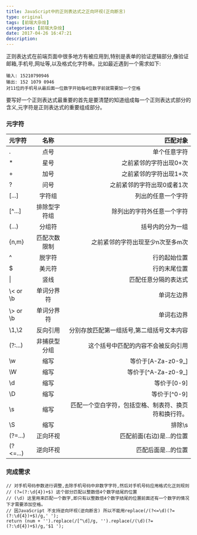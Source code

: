 ```yaml
---
title: JavaScript中的正则表达式之正向环视(正向断言)
type: original
tags: [前端大杂烩]
categories: [前端大杂烩]
date: 2017-04-26 16:47:21
description:
---
```


正则表达式在前端页面中很多地方有被应用到,特别是表单的验证逻辑部分,像验证邮箱,手机号,网址等,以及格式化字符串。比如最近遇到一个需求如下:

```
输入: 15210790946 
输出: 152 1079 0946
对11位的手机号从最后面一位数字开始每4位数字前就需要加一个空格
```
要写好一个正则表达式最重要的首先是要清楚的知道组成每一个正则表达式部分的含义,元字符是正则表达式的重要组成部分。
### 元字符 

|   元字符        | 名称          | 匹配对象  |
|:--------------  |:-------------:| -----:|
|  .             |   点号     | 单个任意字符  |
|  * | 星号 | 之前紧邻的字符出现0+次 | 
| + | 加号 | 之前紧邻的字符出现1+次  |
| ? | 问号 | 之前紧邻的字符出现0或者1次  |
| [...]      | 字符组      |   列出的任意一个字符 |
| \[^...] | 排除型字符组      |   除列出的字符外任意一个字符  |
| (...) | 分组符 | 括号内的分为一组 |
| {n,m} | 匹配次数限制 | 之前紧邻的字符出现至少n次至多m次 |
| ^ | 脱字符 | 行的起始位置 | 
| $ | 美元符 | 行的末尾位置 | 
| &#124; | 竖线 | 匹配任意分隔的表达式 |
| \\< or \b | 单词分界符 | 单词左边界 |
| \\> or \b | 单词分界符 | 单词右边界 | 
| \1,\2 | 反向引用 | 分别存放匹配第一组括号,第二组括号文本内容 |
| (?:...) | 非捕获型分组 | 这个括号中匹配的内容不会被反向引用 |
|\w| 缩写 | 等价于[A-Za-z0-9_] |
| \W | 缩写 |等价于\[^A-Za-z0-9_] |
| \d | 缩写 |等价于[0-9]| 
| \D | 缩写 |等价于\[^0-9]| 
|\s|缩写|匹配一个空白字符，包括空格、制表符、换页符和换行符。|
|\S|缩写|排除\s |
|(?=...) | 正向环视 | 匹配前面(右边)是...的位置 |
|(?<=...) | 逆向环视 | 匹配后面是...的位置 |

### 完成需求 

```
// 对手机号码参数进行调整,去除手机号码中非数字字符,然后对手机号码应用格式化正则规则
// (?=(?:\d{4})+$) 这个部分匹配以整数倍4个数字结尾的位置
// (\d) 这里用来匹配一个数字,即只有以整数倍4个数字结尾的位置前面还有一个数字的情况下才需要添加空格。
// 因JavaScript 不支持逆向环视(逆向断言) 所以不能用replace(/(?<=\d)(?=(?:\d{4})+$)/g,' ');
return (num + '').replace(/[^\d]/g, '').replace(/(\d)(?=(?:\d{4})+$)/g,'$1 ');
```
